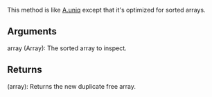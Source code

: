 This method is like [A.uniq](/?id=uniq) except that it's optimized for sorted arrays.


## Arguments
array (Array): The sorted array to inspect.


## Returns
(array): Returns the new duplicate free array.
